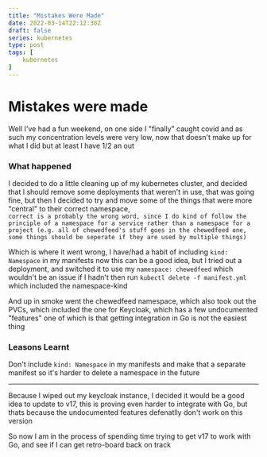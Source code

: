 ```yaml
---
title: "Mistakes Were Made"
date: 2022-03-14T22:12:30Z
draft: false
series: kubernetes
type: post
tags: [
	kubernetes
]
---
```


# Mistakes were made
Well I've had a fun weekend, on one side I "finally" caught covid and as such my concentration levels were very low, now that doesn't make up for what I did but at least I have 1/2 an out  

### What happened
I decided to do a little cleaning up of my kubernetes cluster, and decided that I should remove some deployments that weren't in use, that was going fine, but then I decided to try and move some of the things that were more "central" to their correct namespace,  
`correct is a probably the wrong word, since I do kind of follow the principle of a namespace for a service rather than a namespace for a project (e.g. all of chewedfeed's stuff goes in the chewedfeed one, some things should be seperate if they are used by multiple things)`

Which is where it went wrong, I have/had a habit of including ```kind: Namespace``` in my manifests now this can be a good idea, but I tried out a deployment, and switched it to use my ```namespace: chewedfeed``` which wouldn't be an issue if I hadn't then run ```kubectl delete -f manifest.yml``` which included the namespace-kind  

And up in smoke went the chewedfeed namespace, which also took out the PVCs, which included the one for Keycloak, which has a few undocumented "features" one of which is that getting integration in Go is not the easiest thing

### Leasons Learnt
Don't include ```kind: Namespace``` in my manifests and make that a separate manifest so it's harder to delete a namespace in the future

---

Because I wiped out my keycloak instance, I decided it would be a good idea to update to v17, this is proving even harder to integrate with Go, but thats because the undocumented features defenatlly don't work on this version  


So now I am in the process of spending time trying to get v17 to work with Go, and see if I can get retro-board back on track